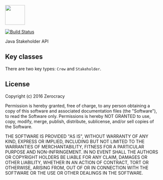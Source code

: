 <img src="http://www.zerocracy.com/logo.svg" width="64px" height="64px"/>

[![Build Status](https://travis-ci.org/zerocracy/jstk.svg?branch=master)](https://travis-ci.org/zerocracy/jstk)

Java Stakeholder API

## Key classes

There are two key types: `Crew` and `Stakeholder`.

## License

Copyright (c) 2016 Zerocracy

Permission is hereby granted, free of charge, to any person obtaining a copy
of this software and associated documentation files (the "Software"), to read
the Software only. Permissions is hereby NOT GRANTED to use, copy, modify,
merge, publish, distribute, sublicense, and/or sell copies of the Software.

THE SOFTWARE IS PROVIDED "AS IS", WITHOUT WARRANTY OF ANY KIND, EXPRESS OR
IMPLIED, INCLUDING BUT NOT LIMITED TO THE WARRANTIES OF MERCHANTABILITY,
FITNESS FOR A PARTICULAR PURPOSE AND NON-INFRINGEMENT. IN NO EVENT SHALL THE
AUTHORS OR COPYRIGHT HOLDERS BE LIABLE FOR ANY CLAIM, DAMAGES OR OTHER
LIABILITY, WHETHER IN AN ACTION OF CONTRACT, TORT OR OTHERWISE, ARISING FROM,
OUT OF OR IN CONNECTION WITH THE SOFTWARE OR THE USE OR OTHER DEALINGS IN THE
SOFTWARE.

